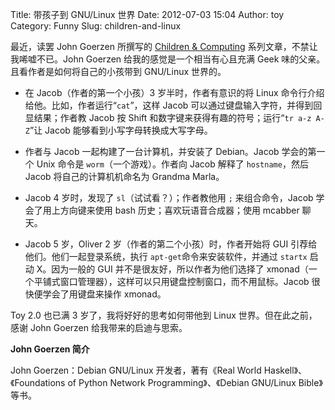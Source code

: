 Title: 带孩子到 GNU/Linux 世界
Date: 2012-07-03 15:04
Author: toy
Category: Funny
Slug: children-and-linux

最近，读罢 John Goerzen 所撰写的 [Children & Computing][c]
系列文章，不禁让我唏嘘不已。John Goerzen 给我的感觉是一个相当有心且充满
Geek 味的父亲。且看作者是如何将自己的小孩带到 GNU/Linux 世界的。

* 在 Jacob（作者的第一个小孩）3 岁半时，作者有意识的将 Linux
命令行介绍给他。比如，作者运行“`cat`”，这样 Jacob
可以通过键盘输入字符，并得到回显结果；作者教 Jacob 按 Shift
和数字键来获得有趣的符号；运行“`tr a-z A-Z`”让 Jacob
能够看到小写字母转换成大写字母。

* 作者与 Jacob 一起构建了一台计算机，并安装了 Debian。Jacob
学会的第一个 Unix 命令是 `worm`（一个游戏）。作者向 Jacob 解释了
`hostname`，然后 Jacob 将自己的计算机机命名为 Grandma Marla。

* Jacob 4 岁时，发现了 `sl`（试试看？）；作者教他用 `;`
来组合命令，Jacob 学会了用上方向键来使用 bash
历史；喜欢玩语音合成器；使用 mcabber 聊天。

* Jacob 5 岁，Oliver 2 岁（作者的第二个小孩）时，作者开始将 GUI
引荐给他们。他们一起登录系统，执行 `apt-get`命令来安装软件，并通过
`startx` 启动 X。因为一般的 GUI 并不是很友好，所以作者为他们选择了
xmonad（一个平铺式窗口管理器），这样可以只用键盘控制窗口，而不用鼠标。Jacob
很快便学会了用键盘来操作 xmonad。

Toy 2.0 也已满 3 岁了，我将好好的思考如何带他到 Linux
世界。但在此之前，感谢 John Goerzen 给我带来的启迪与思索。

**John Goerzen 简介**

John Goerzen：Debian GNU/Linux 开发者，著有《Real World
Haskell》、《Foundations of Python Network Programming》、《Debian
GNU/Linux Bible》等书。

[c]:
http://changelog.complete.org/archives/category/technology/children-computing
